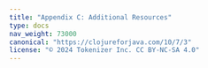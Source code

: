 ```yaml
---
title: "Appendix C: Additional Resources"
type: docs
nav_weight: 73000
canonical: "https://clojureforjava.com/10/7/3"
license: "© 2024 Tokenizer Inc. CC BY-NC-SA 4.0"
---
```

